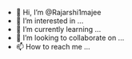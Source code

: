- 👋 Hi, I’m @Rajarshi1majee
- 👀 I’m interested in ...
- 🌱 I’m currently learning ...
- 💞️ I’m looking to collaborate on ...
- 📫 How to reach me ...

<!---
Rajarshi1majee/Rajarshi1majee is a ✨ special ✨ repository because its `README.md` (this file) appears on your GitHub profile.
You can click the Preview link to take a look at your changes.
--->
